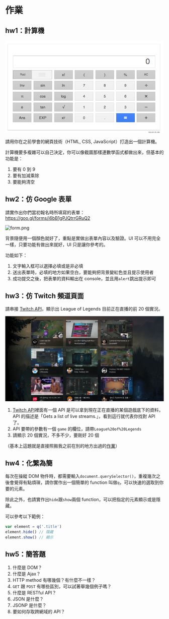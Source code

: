 # 作業

## hw1：計算機

![](calculator.png)

請用你在之前學會的網頁技術（HTML, CSS, JavaScript）打造出一個計算機。

計算機要多複雜可以自己決定，你可以像截圖那樣連數學函式都做出來，但基本的功能是：

1. 要有 0 到 9
2. 要有加減乘除
3. 要能夠清空

## hw2：仿 Google 表單

請實作出你們當初報名時所填寫的表單：https://goo.gl/forms/i6bB1gPJQtrrGRuQ2

![form.png]()

背景隨便用一個顏色就好了，重點是實做出表單內容以及驗證。UI 可以不用完全一樣，只要功能有做出來就好，UI 只是讓你參考的。

功能如下：

1. 文字輸入框可以選擇必填或是非必填
2. 送出表單時，必填的地方如果空白，要能夠把背景變紅色並且提示使用者
3. 成功提交之後，把表單的資料輸出在 console，並且用`alert`跳出提示即可

## hw3：仿 Twitch 頻道頁面

請串接 [Twitch API](https://dev.twitch.tv/docs)，顯示出 League of Legends 目前正在直播的前 20 個實況。

![](twitch.png)

1. [Twitch API](https://dev.twitch.tv/docs)裡面有一個 API 是可以拿到現在正在直播的某個遊戲底下的資料，API 的描述是「Gets a list of live streams.」，看到這行就代表你找對 API 了。
2. API 要帶的參數有一個 `game` 的欄位，請帶`League%20of%20Legends`
3. 請顯示 20 個實況，不多不少，要剛好 20 個

（基本上這題就是直接照搬我之前在別的地方出過的[作業](https://github.com/aszx87410/frontend-intermediate-course/blob/master/homeworks/hw4.md)）

## hw4：化繁為簡

每次在操縱 DOM 物件時，都需要輸入`document.querySelector()`，重複幾次之後會覺得有點煩瑣，請你實作出一個簡單的 function 叫做`q`，可以快速的選取到你要的元素。

除此之外，也請實作出`hide`跟`show`兩個 function，可以把指定的元素顯示或是隱藏。

可以參考以下範例：

``` js
var element = q('.title')
element.hide() // 隱藏
element.show() // 顯示 

```
## hw5：簡答題

1. 什麼是 DOM？
2. 什麼是 Ajax？
3. HTTP method 有哪幾個？有什麼不一樣？
4. `GET` 跟 `POST` 有哪些區別，可以試著舉幾個例子嗎？
5. 什麼是 RESTful API？
6. JSON 是什麼？
7. JSONP 是什麼？
8. 要如何存取跨網域的 API？
